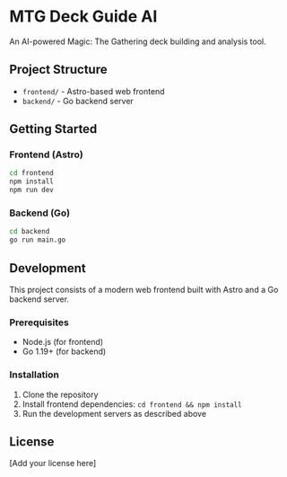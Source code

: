 # MTG Deck Guide AI

An AI-powered Magic: The Gathering deck building and analysis tool.

## Project Structure

- `frontend/` - Astro-based web frontend
- `backend/` - Go backend server

## Getting Started

### Frontend (Astro)

```bash
cd frontend
npm install
npm run dev
```

### Backend (Go)

```bash
cd backend
go run main.go
```

## Development

This project consists of a modern web frontend built with Astro and a Go backend server.

### Prerequisites

- Node.js (for frontend)
- Go 1.19+ (for backend)

### Installation

1. Clone the repository
2. Install frontend dependencies: `cd frontend && npm install`
3. Run the development servers as described above

## License

[Add your license here]
